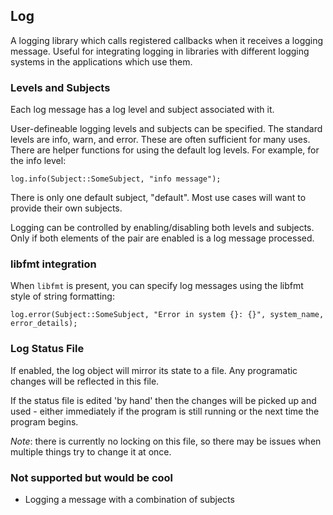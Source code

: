 ## Log

A logging library which calls registered callbacks when it receives a logging message.  Useful for integrating logging in libraries with different logging systems in the applications which use them.


### Levels and Subjects

Each log message has a log level and subject associated with it.

User-defineable logging levels and subjects can be specified.   The standard levels are info, warn, and error.   These are
often sufficient for many uses.   There are helper functions for using the default log levels.  For example, for the info
level:

    log.info(Subject::SomeSubject, "info message");


There is only one default subject, "default".   Most use cases will want to provide their own subjects.

Logging can be controlled by enabling/disabling both levels and subjects.   Only if both elements of the pair are enabled
is a log message processed.   


### libfmt integration

When `libfmt` is present, you can specify log messages using the libfmt style of string formatting:

    log.error(Subject::SomeSubject, "Error in system {}: {}", system_name, error_details);
    
### Log Status File

If enabled, the log object will mirror its state to a file.  Any programatic changes will be reflected in this file.

If the status file is edited 'by hand' then the changes will be picked up and used - either immediately if the program is
still running or the next time the program begins.   

*Note*: there is currently no locking on this file, so there may be issues when multiple things try to change it at once.

### Not supported but would be cool

* Logging a message with a combination of subjects

